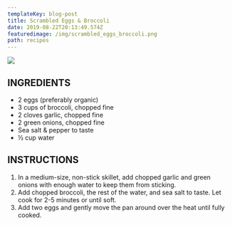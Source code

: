 ```yaml
---
templateKey: blog-post
title: Scrambled Eggs & Broccoli
date: 2019-08-22T20:13:49.574Z
featuredimage: /img/scrambled_eggs_broccoli.png
path: recipes
---
```

![](/img/scrambled_eggs_broccoli.png)

## INGREDIENTS  

- 2 eggs (preferably organic)
- 3 cups of broccoli, chopped fine
- 2 cloves garlic, chopped fine
- 2 green onions, chopped fine
- Sea salt & pepper to taste
- ½ cup water

## INSTRUCTIONS  

1. In a medium-size, non-stick skillet, add chopped garlic and green onions with enough water to keep them from sticking.
2. Add chopped broccoli, the rest of the water, and sea salt to taste. Let cook for 2-5 minutes or until soft.
3. Add two eggs and gently move the pan around over the heat until fully cooked.
